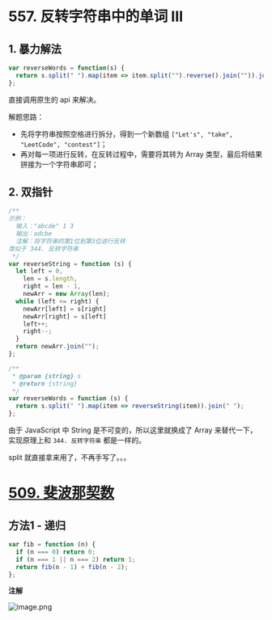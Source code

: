 # 557. 反转字符串中的单词 III

## 1. 暴力解法

```js
var reverseWords = function(s) {
  return s.split(" ").map(item => item.split("").reverse().join("")).join(" ");
};
```

直接调用原生的 api 来解决。

解题思路：

- 先将字符串按照空格进行拆分，得到一个新数组 `["Let's", "take", "LeetCode", "contest"]`；
- 再对每一项进行反转，在反转过程中，需要将其转为 Array 类型，最后将结果拼接为一个字符串即可；

## 2. 双指针

```js
/**
示例：
  输入："abcde" 1 3
  输出：adcbe
  注解：将字符串的第1位到第3位进行反转
类似于 344. 反转字符串
 */
var reverseString = function (s) {
  let left = 0,
    len = s.length,
    right = len - 1,
    newArr = new Array(len);
  while (left <= right) {
    newArr[left] = s[right]
    newArr[right] = s[left]
    left++;
    right--;
  }
  return newArr.join("");
};

/**
 * @param {string} s
 * @return {string}
 */
var reverseWords = function (s) {
  return s.split(" ").map(item => reverseString(item)).join(" ");
};
```

由于 JavaScript 中 String 是不可变的，所以这里就换成了 Array 来替代一下，实现原理上和 `344. 反转字符串` 都是一样的。

split 就直接拿来用了，不再手写了。。。

# [509. 斐波那契数](https://leetcode-cn.com/problems/fibonacci-number/)

## 方法1 - 递归



```js
var fib = function (n) {
  if (n === 0) return 0;
  if (n === 1 || n === 2) return 1;
  return fib(n - 1) + fib(n - 2);
};
```





**注解**



![image.png](https://pic.leetcode-cn.com/1639039775-fPdCQs-image.png)